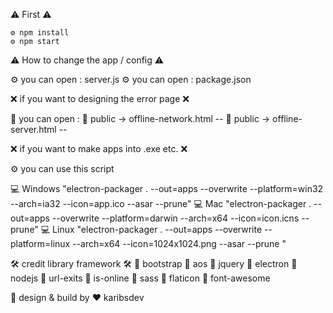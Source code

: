⚠️ First ⚠️

    ⚙️ npm install   
    ⚙️ npm start

  
⚠️ How to change the app / config ⚠️

 ⚙️ you can open : server.js 
 ⚙️ you can open : package.json 

❌ if you want to designing the error page ❌

 📌 you can open : 
    📂 public -> offline-network.html --
    📂 public -> offline-server.html --

❌ if you want to make apps into .exe etc. ❌
 
   ⚙️ you can use this script 

  💻 Windows
    "electron-packager . <Name App> --out=apps --overwrite --platform=win32 --arch=ia32 --icon=app.ico --asar --prune"
  💻 Mac
    "electron-packager . --out=apps --overwrite --platform=darwin --arch=x64 --icon=icon.icns --prune"
  💻 Linux
    "electron-packager . <Name App> --out=apps --overwrite --platform=linux --arch=x64 --icon=1024x1024.png --asar --prune "


🛠 credit library framework 🛠
       🧰 bootstrap
       🧰 aos
       🧰 jquery
       🧰 electron
       🧰 nodejs
       🧰 url-exits
       🧰 is-online
       🧰 sass
       🧰 flaticon
       🧰 font-awesome


👋 design & build by ❤️ karibsdev
